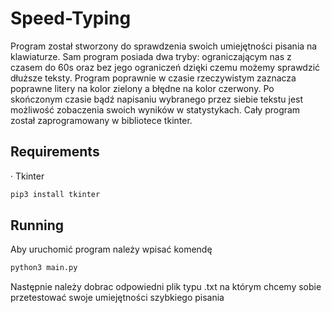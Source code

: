 # Speed-Typing

Program został stworzony do sprawdzenia swoich umiejętności pisania na
klawiaturze. Sam program posiada dwa tryby: ograniczającym nas z czasem do 60s
oraz bez jego ograniczeń dzięki czemu możemy sprawdzić dłuższe teksty. Program
poprawnie w czasie rzeczywistym zaznacza poprawne litery na kolor zielony a błędne
na kolor czerwony. Po skończonym czasie bądź napisaniu wybranego przez siebie
tekstu jest możliwość zobaczenia swoich wyników w statystykach. Cały program
został zaprogramowany w bibliotece tkinter.



## Requirements

· Tkinter

```bash
pip3 install tkinter
```
## Running

Aby uruchomić program należy wpisać komendę

```bash
python3 main.py
```

Następnie należy dobrac odpowiedni plik typu .txt na którym chcemy sobie przetestować swoje umiejętności szybkiego pisania

